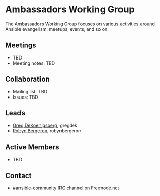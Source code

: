 # Ambassadors Working Group

The Ambassadors Working Group focuses on various activities around Ansible evangelism: meetups, events, and so on.

## Meetings
* TBD
* Meeting notes: TBD

## Collaboration

* Mailing list: TBD
* Issues: TBD

## Leads
* [Greg DeKoenigsberg](https://github.com/gregdek), gregdek
* [Robyn Bergeron](https://github.com/robynbergeron), robynbergeron

## Active Members
* TBD

## Contact
* [#ansible-community IRC channel](https://webchat.freenode.net/?channels=ansible-community) on Freenode.net
